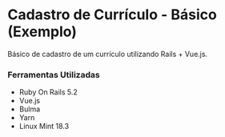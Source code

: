 # Cadastro de Currículo - Básico (Exemplo)

Básico de cadastro de um currículo utilizando Rails + Vue.js.

### Ferramentas Utilizadas

- Ruby On Rails 5.2
- Vue.js
- Bulma
- Yarn
- Linux Mint 18.3